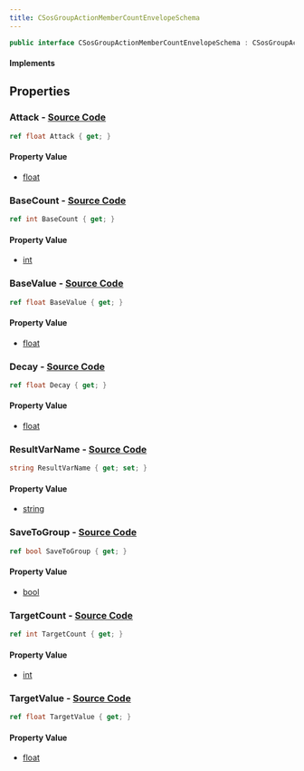 ```yaml
---
title: CSosGroupActionMemberCountEnvelopeSchema
---
```


```csharp
public interface CSosGroupActionMemberCountEnvelopeSchema : CSosGroupActionSchema, ISchemaClass<CSosGroupActionSchema>, ISchemaClass<CSosGroupActionMemberCountEnvelopeSchema>, ISchemaField, ISchemaClass, INativeHandle
```

#### Implements

## Properties

### **Attack** - [Source Code](https://github.com/swiftly-solution/swiftlys2/blob/main/managed/src/SwiftlyS2.Generated/Schemas/Interfaces/CSosGroupActionMemberCountEnvelopeSchema.cs#L24)

```csharp
ref float Attack { get; }
```

#### Property Value

- [float](https://learn.microsoft.com/dotnet/api/system.single)

### **BaseCount** - [Source Code](https://github.com/swiftly-solution/swiftlys2/blob/main/managed/src/SwiftlyS2.Generated/Schemas/Interfaces/CSosGroupActionMemberCountEnvelopeSchema.cs#L16)

```csharp
ref int BaseCount { get; }
```

#### Property Value

- [int](https://learn.microsoft.com/dotnet/api/system.int32)

### **BaseValue** - [Source Code](https://github.com/swiftly-solution/swiftlys2/blob/main/managed/src/SwiftlyS2.Generated/Schemas/Interfaces/CSosGroupActionMemberCountEnvelopeSchema.cs#L20)

```csharp
ref float BaseValue { get; }
```

#### Property Value

- [float](https://learn.microsoft.com/dotnet/api/system.single)

### **Decay** - [Source Code](https://github.com/swiftly-solution/swiftlys2/blob/main/managed/src/SwiftlyS2.Generated/Schemas/Interfaces/CSosGroupActionMemberCountEnvelopeSchema.cs#L26)

```csharp
ref float Decay { get; }
```

#### Property Value

- [float](https://learn.microsoft.com/dotnet/api/system.single)

### **ResultVarName** - [Source Code](https://github.com/swiftly-solution/swiftlys2/blob/main/managed/src/SwiftlyS2.Generated/Schemas/Interfaces/CSosGroupActionMemberCountEnvelopeSchema.cs#L28)

```csharp
string ResultVarName { get; set; }
```

#### Property Value

- [string](https://learn.microsoft.com/dotnet/api/system.string)

### **SaveToGroup** - [Source Code](https://github.com/swiftly-solution/swiftlys2/blob/main/managed/src/SwiftlyS2.Generated/Schemas/Interfaces/CSosGroupActionMemberCountEnvelopeSchema.cs#L30)

```csharp
ref bool SaveToGroup { get; }
```

#### Property Value

- [bool](https://learn.microsoft.com/dotnet/api/system.boolean)

### **TargetCount** - [Source Code](https://github.com/swiftly-solution/swiftlys2/blob/main/managed/src/SwiftlyS2.Generated/Schemas/Interfaces/CSosGroupActionMemberCountEnvelopeSchema.cs#L18)

```csharp
ref int TargetCount { get; }
```

#### Property Value

- [int](https://learn.microsoft.com/dotnet/api/system.int32)

### **TargetValue** - [Source Code](https://github.com/swiftly-solution/swiftlys2/blob/main/managed/src/SwiftlyS2.Generated/Schemas/Interfaces/CSosGroupActionMemberCountEnvelopeSchema.cs#L22)

```csharp
ref float TargetValue { get; }
```

#### Property Value

- [float](https://learn.microsoft.com/dotnet/api/system.single)

